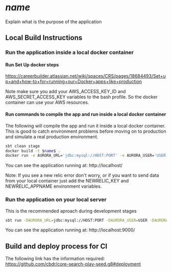 # $name$ 
Explain what is the purpose of the application

## Local Build Instructions

### Run the application inside a local docker container

#### Run Set Up docker steps

https://careerbuilder.atlassian.net/wiki/spaces/CRS/pages/18684493/Set+up+and+how-to+for+running+our+Docker+apps+like+production

Note make sure you add your AWS_ACCESS_KEY_ID and AWS_SECRET_ACCESS_KEY variables to the bash profile. So the docker container can use your AWS resources.

#### Run commands to compile the app and run inside a local docker container

The following will compile the app and run it inside a local docker container. This is good to catch environment problems before moving on to production and simulate a real production environment.

```sh
sbt clean stage
docker build -t $name$ .
docker run -e AURORA_URL='jdbc:mysql://HOST:PORT' -e AURORA_USER='USER' -e AURORA_PASSWORD='PWD' -p 80:80 $name$ 
```

You can see the application running at: http://localhost/

Note: If you see a new relic error don't worry, or if you want to send data from your local container just add the NEWRELIC_KEY and NEWRELIC_APPNAME environment variables.

### Run the application on your local server

This is the recommended aproach during development stages

```sh
sbt run -DAURORA_URL=jdbc:mysql://HOST:PORT -DAURORA_USER=USER -DAURORA_PASSWORD=PWD
```

You can see the application running at: http://localhost:9000/

## Build and deploy process for CI

The following link has the information required: https://github.com/cbdr/core-search-play-seed.g8#deployment
